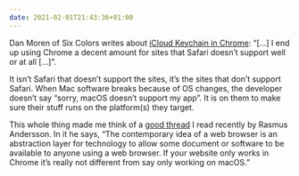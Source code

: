 ```yaml
---
date: 2021-02-01T21:43:36+01:00
---
```


Dan Moren of Six Colors writes about [iCloud Keychain in Chrome](https://sixcolors.com/post/2021/02/icloud-keychain-comes-to-chrome-but-sadly-only-on-windows/): “[...] I end up using Chrome a decent amount  for sites that Safari doesn’t support well or at all [...]”.

It isn’t Safari that doesn’t support the sites, it’s the sites that don’t support Safari. When Mac software breaks because of OS changes, the developer doesn’t say “sorry, macOS doesn’t support my app”. It is on them to make sure their stuff runs on the platform(s) they target.

This whole thing made me think of a [good thread](https://twitter.com/rsms/status/1354091670254481411) I read recently by Rasmus Andersson. In it he says, “The contemporary idea of a web browser is an abstraction layer for technology to allow some document or software to be available to anyone using a web browser. If your website only works in Chrome it’s really not different from say only working on macOS.”
